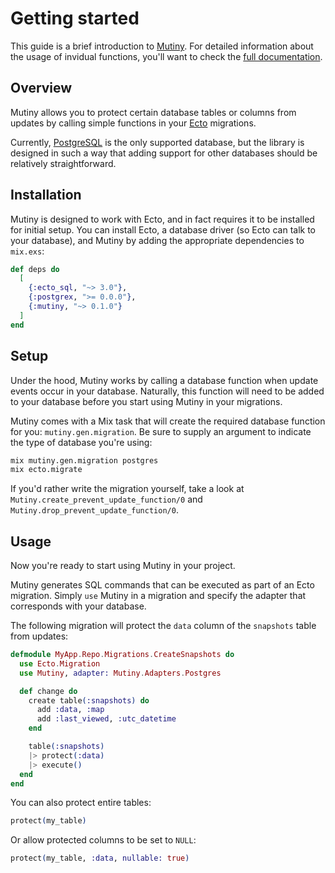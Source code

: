 # Getting started

This guide is a brief introduction to [Mutiny]. For detailed information about
the usage of invidual functions, you'll want to check the [full documentation].

## Overview

Mutiny allows you to protect certain database tables or columns from updates by
calling simple functions in your [Ecto] migrations.

Currently, [PostgreSQL] is the only supported database, but the library is
designed in such a way that adding support for other databases should be
relatively straightforward.

## Installation

Mutiny is designed to work with Ecto, and in fact requires it to be installed
for initial setup. You can install Ecto, a database driver (so Ecto can talk to
your database), and Mutiny by adding the appropriate dependencies to `mix.exs`:

```elixir
def deps do
  [
    {:ecto_sql, "~> 3.0"},
    {:postgrex, ">= 0.0.0"},
    {:mutiny, "~> 0.1.0"}
  ]
end
```

## Setup

Under the hood, Mutiny works by calling a database function when update events
occur in your database. Naturally, this function will need to be added to your
database before you start using Mutiny in your migrations.

Mutiny comes with a Mix task that will create the required database function
for you: `mutiny.gen.migration`. Be sure to supply an argument to indicate the
type of database you're using:

```sh
mix mutiny.gen.migration postgres
mix ecto.migrate
```

If you'd rather write the migration yourself, take a look at
`Mutiny.create_prevent_update_function/0` and
`Mutiny.drop_prevent_update_function/0`.

## Usage

Now you're ready to start using Mutiny in your project.

Mutiny generates SQL commands that can be executed as part of an Ecto
migration. Simply `use` Mutiny in a migration and specify the adapter that
corresponds with your database.

The following migration will protect the `data` column of the `snapshots` table
from updates:

```elixir
defmodule MyApp.Repo.Migrations.CreateSnapshots do
  use Ecto.Migration
  use Mutiny, adapter: Mutiny.Adapters.Postgres

  def change do
    create table(:snapshots) do
      add :data, :map
      add :last_viewed, :utc_datetime
    end

    table(:snapshots)
    |> protect(:data)
    |> execute()
  end
end
```

You can also protect entire tables:

```elixir
protect(my_table)
```

Or allow protected columns to be set to `NULL`:

```elixir
protect(my_table, :data, nullable: true)
```

[Mutiny]: https://github.com/newaperio/mutiny
[full documentation]: https://hexdocs.pm/mutiny/api-reference.html
[Ecto]: https://github.com/elixir-ecto/ecto
[PostgreSQL]: https://www.postgresql.org/
